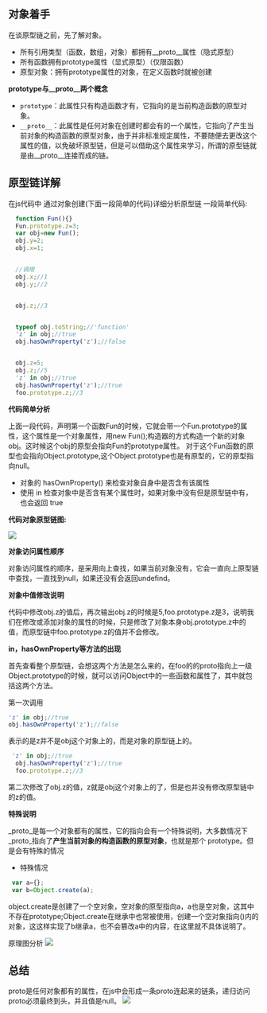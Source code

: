 ## 对象着手
在谈原型链之前，先了解对象。
- 所有引用类型（函数，数组，对象）都拥有__proto__属性（隐式原型）
- 所有函数拥有prototype属性（显式原型）（仅限函数）
- 原型对象：拥有prototype属性的对象，在定义函数时就被创建

**prototype与__proto__两个概念**

- `prototype`：此属性只有构造函数才有，它指向的是当前构造函数的原型对象。
- `__proto__`：此属性是任何对象在创建时都会有的一个属性，它指向了产生当前对象的构造函数的原型对象，由于并非标准规定属性，不要随便去更改这个属性的值，以免破坏原型链，但是可以借助这个属性来学习，所谓的原型链就是由__proto__连接而成的链。

## 原型链详解
在js代码中 通过对象创建(下面一段简单的代码)详细分析原型链 一段简单代码:
```javascript
  function Fun(){}
  Fun.prototype.z=3;
  var obj=new Fun();
  obj.y=2;
  obj.x=1;


  //调用
  obj.x;//1
  obj.y;//2


  obj.z;//3


  typeof obj.toString;//'function'
  'z' in obj;//true
  obj.hasOwnProperty('z');//false


  obj.z=5;
  obj.z;//5
  'z' in obj;//true
  obj.hasOwnProperty('z');//true
  foo.prototype.z;//3
```

**代码简单分析**

上面一段代码，声明第一个函数Fun的时候，它就会带一个Fun.prototype的属性，这个属性是一个对象属性，用new Fun();构造器的方式构造一个新的对象obj。这时候这个obj的原型会指向Fun的prototype属性。 对于这个Fun函数的原型也会指向Object.prototype,这个Object.prototype也是有原型的，它的原型指向null。
- 对象的 hasOwnProperty() 来检查对象自身中是否含有该属性
- 使用 in 检查对象中是否含有某个属性时，如果对象中没有但是原型链中有，也会返回 true

**代码对象原型链图:**

![](https://imgvip.meishubao.com/msb_global/img/js_prototype_01.png) 


**对象访问属性顺序**

对象访问属性的顺序，是采用向上查找，如果当前对象没有，它会一直向上原型链中查找，一直找到null，如果还没有会返回undefind。

**对象中值修改说明**

代码中修改obj.z的值后，再次输出obj.z的时候是5,foo.prototype.z是3，说明我们在修改或添加对象的属性的时候，只是修改了对象本身obj.prototype.z中的值，而原型链中foo.prototype.z的值并不会修改。

**in，hasOwnProperty等方法的出现**

首先查看整个原型链，会想这两个方法是怎么来的，在foo的的proto指向上一级Object.prototype的时候，就可以访问Object中的一些函数和属性了，其中就包括这两个方法。

第一次调用
```javascript
'z' in obj;//true  
obj.hasOwnProperty('z');//false
```

表示的是z并不是obj这个对象上的，而是对象的原型链上的。

```javascript
 'z' in obj;//true
  obj.hasOwnProperty('z');//true
  foo.prototype.z;//3
```

第二次修改了obj.z的值，z就是obj这个对象上的了，但是也并没有修改原型链中的z的值。

**特殊说明**

_proto_是每一个对象都有的属性，它的指向会有一个特殊说明，大多数情况下 _proto_指向了**产生当前对象的构造函数的原型对象**，也就是那个 prototype。但是会有特殊的情况

- 特殊情况
```javascript
 var a={};
 var b=Object.create(a);
```

object.create是创建了一个空对象，空对象的原型指向a，a也是空对象，这其中不存在prototype;Object.create在继承中也常被使用，创建一个空对象指向()内的对象，这这样实现了b继承a，也不会篡改a中的内容，在这里就不具体说明了。

原理图分析
![](https://imgvip.meishubao.com/msb_global/img/js_prototype_02.png)

## 总结

proto是任何对象都有的属性，在js中会形成一条proto连起来的链条，递归访问proto必须最终到头，并且值是null。
![](https://imgvip.meishubao.com/msb_global/img/js_prototype_03.png)